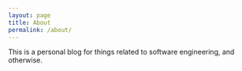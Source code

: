 ```yaml
---
layout: page
title: About
permalink: /about/
---
```


This is a personal blog for things related to software engineering, and otherwise.
